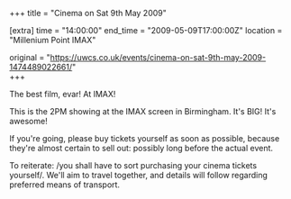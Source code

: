 +++
title = "Cinema on Sat 9th May 2009"

[extra]
time = "14:00:00"
end_time = "2009-05-09T17:00:00Z"
location = "Millenium Point IMAX"

original = "https://uwcs.co.uk/events/cinema-on-sat-9th-may-2009-1474489022661/"    
+++

The best film, evar\! At IMAX\!

This is the 2PM showing at the IMAX screen in Birmingham. It's BIG\! It's awesome\!

If you're going, please buy tickets yourself as soon as possible, because they're almost certain to sell out: possibly long before the actual event.

To reiterate: /you shall have to sort purchasing your cinema tickets yourself/. We'll aim to travel together, and details will follow regarding preferred means of transport.

